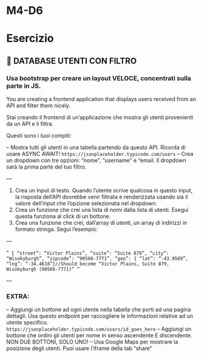 # M4-D6
# Esercizio

## 💾 DATABASE UTENTI CON FILTRO

### Usa bootstrap per creare un layout VELOCE, concentrati sulla parte in JS.

You are creating a frontend application that displays users received from an API and filter them nicely.

Stai creando il frontend di un’applicazione che mostra gli utenti provenienti da un API e li filtra.

Questi sono i tuoi compiti:

– Mostra tutti gli utenti in una tabella partendo da questo API. Ricorda di usare ASYNC AWAIT!
`https://jsonplaceholder.typicode.com/users`
– Crea un dropdown con tre opzioni: “nome”, “username” e “email. Il dropdown sarà la prima parte del tuo filtro.



—

1. Crea un input di testo. Quando l’utente scrive qualcosa in questo input, la risposta dell’API dovrebbe venir filtrata e renderizzata usando sia il valore dell’input che l’opzione selezionata nel dropdown.
2. Crea un funzione che crei una lista di nomi dalla lista di utenti. Esegui questa funziona al click di un bottone.
3. Crea una funzione che crei, dall’array di utenti, un array di indirizzi in formato stringa. Segui l’esempio:

—

“`
{ “street”: “Victor Plains”, “suite”: “Suite 879”, “city”: “Wisokyburgh”, “zipcode”: “90566-7771”, “geo”: { “lat”: “-43.9509”, “lng”: “-34.4618”}//Should become “Victor Plains, Suite 879, Wisokyburgh (90566-7771)”
“`

—

### EXTRA:

– Aggiungi un bottone ad ogni utente nella tabella che porti ad una pagina dettagli. Usa questo endpoint per raccogliere le informazioni relative ad un utente specifico. `https://jsonplaceholder.typicode.com/users/id_goes_here`
– Aggiungi un bottone che ordini gli utenti per nome in senso ascendente E discendente. NON DUE BOTTONI, SOLO UNO!
– Usa Google Maps per mostrare la posizione degli utenti. Puoi usare l’iframe della tab “share”
